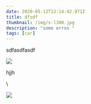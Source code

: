 ```yaml
---
date: 2020-05-12T12:14:42.971Z
title: dfsdf
thumbnail: /img/s-l300.jpg
description: "some erros "
tags: [car]
---
```


sdfasdfasdf

![](/img/s-l300.jpg)

hjjh

\

![](/img/screenshot-from-2020-03-18-11-19-13.png)
